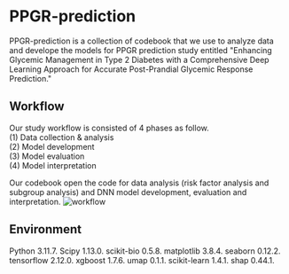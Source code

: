 # PPGR-prediction

PPGR-prediction is a collection of codebook that we use to analyze data and develope the models for PPGR prediction study entitled "Enhancing Glycemic Management in Type 2 Diabetes with a Comprehensive Deep Learning Approach for Accurate Post-Prandial Glycemic Response Prediction." 

## Workflow
Our study workflow is consisted of 4 phases as follow.  
(1) Data collection & analysis  
(2) Model development   
(3) Model evaluation  
(4) Model interpretation  

Our codebook open the code for data analysis (risk factor analysis and subgroup analysis) and DNN model development, evaluation and interpretation.
![workflow](https://github.com/user-attachments/assets/c6256326-1142-413d-b78c-e2a05846afdc)

## Environment
Python 3.11.7. 
Scipy 1.13.0.
scikit-bio 0.5.8.
matplotlib 3.8.4.
seaborn 0.12.2.
tensorflow 2.12.0. 
xgboost 1.7.6.
umap 0.1.1.
scikit-learn 1.4.1. 
shap 0.44.1. 
